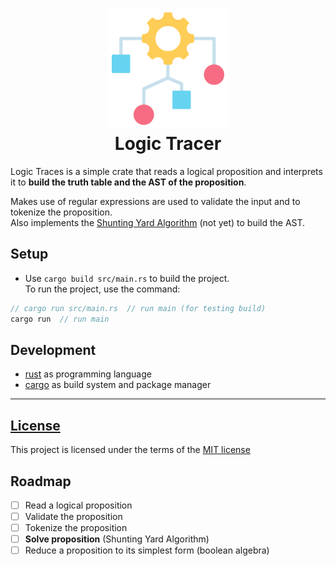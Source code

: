 <h1 align="center">
    <img src="resources/img/algorithm.png" alt="Algorithm" width="192">
    <div align="center">Logic Tracer</div>
</h1>

Logic Traces is a simple crate that reads a logical proposition and interprets it to **build the truth table and the AST of the proposition**.  

Makes use of regular expressions are used to validate the input and to tokenize the proposition.  
Also implements the [Shunting Yard Algorithm](https://en.wikipedia.org/wiki/Shunting-yard_algorithm) (not yet) to build the AST.

## Setup

- Use `cargo build src/main.rs` to build the project.  
To run the project, use the command:

```rust
// cargo run src/main.rs  // run main (for testing build)
cargo run  // run main
```

## Development
- [rust](https://www.rust-lang.org/) as programming language
- [cargo](https://doc.rust-lang.org/cargo/) as build system and package manager

----

## [License](LICENSE.md)

This project is licensed under the terms of the [MIT license](./LICENSE)

## Roadmap
- [ ] Read a logical proposition
- [ ] Validate the proposition
- [ ] Tokenize the proposition
- [ ] **Solve proposition** (Shunting Yard Algorithm)
- [ ] Reduce a proposition to its simplest form (boolean algebra) 
